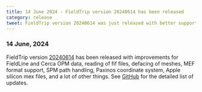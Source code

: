 ```yaml
---
title: 14 June 2024 - FieldTrip version 20240614 has been released
category: release
tweet: FieldTrip version 20240614 was just released with better support for FieldLine and Cerca OPM data and many other improvements. See http://www.fieldtriptoolbox.org/#14-june-2024
---
```


### 14 June, 2024

FieldTrip version [20240614](http://github.com/fieldtrip/fieldtrip/releases/tag/20240614) has been released with improvements for FieldLine and Cerca OPM data, reading of fif files, defacing of meshes, MEF format support, SPM path handling, Paxinos coordinate system, Apple silicon mex files, and a lot of other things. See [GitHub](https://github.com/fieldtrip/fieldtrip/compare/20231025...20240614) for the detailed list of updates.
